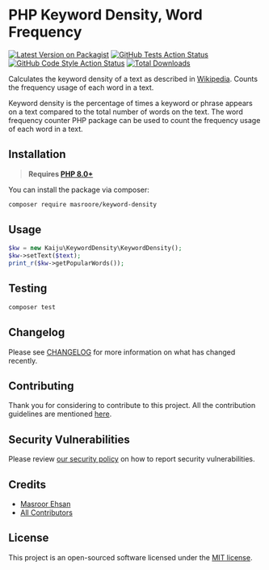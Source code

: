 # PHP Keyword Density, Word Frequency

[![Latest Version on Packagist](https://img.shields.io/packagist/v/masroore/keyword-density.svg?style=flat-square)](https://packagist.org/packages/masroore/keyword-density)
[![GitHub Tests Action Status](https://img.shields.io/github/workflow/status/masroore/php-keyword-density/run-tests?label=tests)](https://github.com/masroore/keyword-density/actions?query=workflow%3Arun-tests+branch%3Amain)
[![GitHub Code Style Action Status](https://img.shields.io/github/workflow/status/masroore/php-keyword-density/Check%20&%20fix%20styling?label=code%20style)](https://github.com/masroore/php-keyword-density/actions?query=workflow%3A"Check+%26+fix+styling"+branch%3Amain)
[![Total Downloads](https://img.shields.io/packagist/dt/masroore/keyword-density.svg?style=flat-square)](https://packagist.org/packages/masroore/keyword-density)

Calculates the keyword density of a text as described in [Wikipedia](https://en.wikipedia.org/wiki/Keyword_density). Counts the frequency usage of each word in a text.

Keyword density is the percentage of times a keyword or phrase appears on a text compared to the total number of words on the text. The word frequency counter PHP package can be used to count the frequency usage of each word in a text.

## Installation

> **Requires [PHP 8.0+](https://php.net/releases/)**

You can install the package via composer:

```bash
composer require masroore/keyword-density
```

## Usage

```php
$kw = new Kaiju\KeywordDensity\KeywordDensity();
$kw->setText($text);
print_r($kw->getPopularWords());
```

## Testing

```bash
composer test
```

## Changelog

Please see [CHANGELOG](CHANGELOG.md) for more information on what has changed recently.

## Contributing

Thank you for considering to contribute to this project. All the contribution guidelines are
mentioned [here](CONTRIBUTING.md).

## Security Vulnerabilities

Please review [our security policy](../../security/policy) on how to report security vulnerabilities.

## Credits

- [Masroor Ehsan](https://github.com/masroore)
- [All Contributors](../../contributors)

## License

This project is an open-sourced software licensed under the [MIT license](LICENSE.md).
